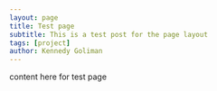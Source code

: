 ```yaml
---
layout: page
title: Test page
subtitle: This is a test post for the page layout
tags: [project]
author: Kennedy Goliman
---
```

content here for test page